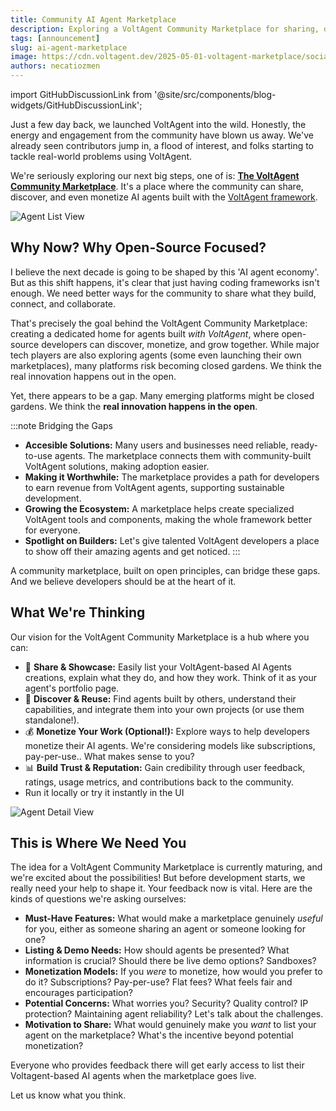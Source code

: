 ```yaml
---
title: Community AI Agent Marketplace
description: Exploring a VoltAgent Community Marketplace for sharing, discovering, and monetizing AI agents.
tags: [announcement]
slug: ai-agent-marketplace
image: https://cdn.voltagent.dev/2025-05-01-voltagent-marketplace/social-2.png
authors: necatiozmen
---
```


import GitHubDiscussionLink from '@site/src/components/blog-widgets/GitHubDiscussionLink';

Just a few day back, we launched VoltAgent into the wild. Honestly, the energy and engagement from the community have blown us away.
We've already seen contributors jump in, a flood of interest, and folks starting to tackle real-world problems using VoltAgent.

We're seriously exploring our next big steps, one of is: [**The VoltAgent Community Marketplace**](/marketplace).
It's a place where the community can share, discover, and even monetize AI agents built with the [VoltAgent framework](https://github.com/VoltAgent/voltagent/).

![Agent List View](https://cdn.voltagent.dev/2025-05-01-voltagent-marketplace/agent-list.png)

## Why Now? Why Open-Source Focused?

I believe the next decade is going to be shaped by this 'AI agent economy'. But as this shift happens, it's clear that just having coding frameworks isn't enough. We need better ways for the community to share what they build, connect, and collaborate.

That's precisely the goal behind the VoltAgent Community Marketplace: creating a dedicated home for agents built _with VoltAgent_, where open-source developers can discover, monetize, and grow together. While major tech players are also exploring agents (some even launching their own marketplaces), many platforms risk becoming closed gardens. We think the real innovation happens out in the open.

Yet, there appears to be a gap. Many emerging platforms might be closed gardens. We think the **real innovation happens in the open**.

:::note Bridging the Gaps

- **Accesible Solutions:** Many users and businesses need reliable, ready-to-use agents. The marketplace connects them with community-built VoltAgent solutions, making adoption easier.
- **Making it Worthwhile:** The marketplace provides a path for developers to earn revenue from VoltAgent agents, supporting sustainable development.
- **Growing the Ecosystem:** A marketplace helps create specialized VoltAgent tools and components, making the whole framework better for everyone.
- **Spotlight on Builders:** Let's give talented VoltAgent developers a place to show off their amazing agents and get noticed.
  :::

A community marketplace, built on open principles, can bridge these gaps. And we believe developers should be at the heart of it.

## What We're Thinking

Our vision for the VoltAgent Community Marketplace is a hub where you can:

- 🔄 **Share & Showcase:** Easily list your VoltAgent-based AI Agents creations, explain what they do, and how they work. Think of it as your agent's portfolio page.
- 🤝 **Discover & Reuse:** Find agents built by others, understand their capabilities, and integrate them into your own projects (or use them standalone!).
- 💰 **Monetize Your Work (Optional!):** Explore ways to help developers monetize their AI agents. We're considering models like subscriptions, pay-per-use.. What makes sense to you?
- 📊 **Build Trust & Reputation:** Gain credibility through user feedback, ratings, usage metrics, and contributions back to the community.
- Run it locally or try it instantly in the UI

![Agent Detail View](https://cdn.voltagent.dev/2025-05-01-voltagent-marketplace/agent-detail.png)

## This is Where We Need You

The idea for a VoltAgent Community Marketplace is currently maturing, and we're excited about the possibilities! But before development starts, we really need your help to shape it. Your feedback now is vital. Here are the kinds of questions we're asking ourselves:

- **Must-Have Features:** What would make a marketplace genuinely _useful_ for you, either as someone sharing an agent or someone looking for one?
- **Listing & Demo Needs:** How should agents be presented? What information is crucial? Should there be live demo options? Sandboxes?
- **Monetization Models:** If you _were_ to monetize, how would you prefer to do it? Subscriptions? Pay-per-use? Flat fees? What feels fair and encourages participation?
- **Potential Concerns:** What worries you? Security? Quality control? IP protection? Maintaining agent reliability? Let's talk about the challenges.
- **Motivation to Share:** What would genuinely make you _want_ to list your agent on the marketplace? What's the incentive beyond potential monetization?

<GitHubDiscussionLink url="https://github.com/orgs/VoltAgent/discussions/74/" />

Everyone who provides feedback there will get early access to list their Voltagent-based AI agents when the marketplace goes live.

Let us know what you think.

